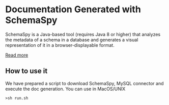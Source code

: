 # Documentation Generated with SchemaSpy

SchemaSpy is a Java-based tool (requires Java 8 or higher) that analyzes the metadata of a schema in a database 
and generates a visual representation of it in a browser-displayable format.

[Read more](https://schemaspy.readthedocs.io/en/latest/)

## How to use it
We have prepared a script to download SchemaSpy, MySQL connector and execute the doc generation. You can use in MacOS/UNIX

    >sh run.sh
